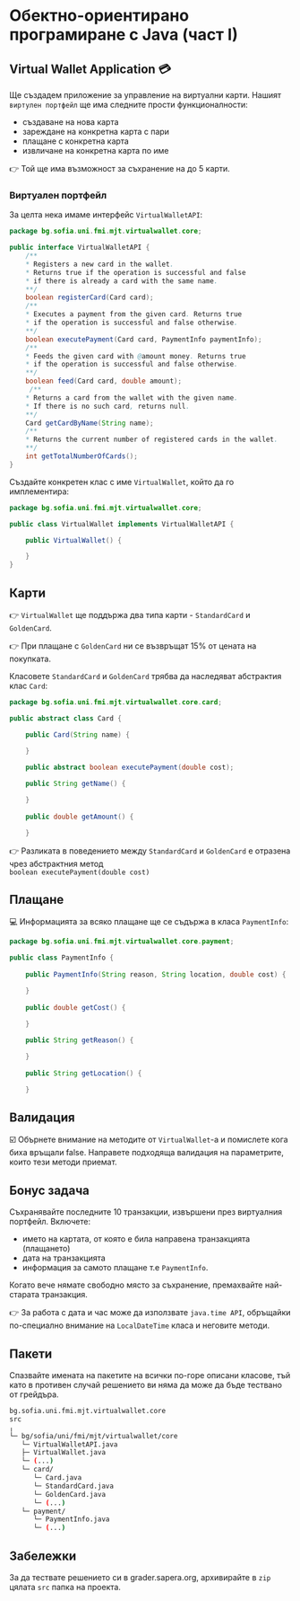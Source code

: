 # Обектно-ориентирано програмиране с Java (част I)

## Virtual Wallet Application :credit_card:
Ще създадем приложение за управление на виртуални карти.
Нашият `виртулен портфейл` ще има следните прости функционалности:
- създаване на нова карта
- зареждане на конкретна карта с пари
- плащане с конкретна карта
- извличане на конкретна карта по име

:point_right: Той ще има възможност за съхранение на до 5 карти.

### Виртуален портфейл
За целта нека имаме интерфейс `VirtualWalletAPI`:
``` java
package bg.sofia.uni.fmi.mjt.virtualwallet.core;

public interface VirtualWalletAPI {
    /**
    * Registers a new card in the wallet.
    * Returns true if the operation is successful and false
    * if there is already a card with the same name.
    **/
    boolean registerCard(Card card);
    /**
    * Executes a payment from the given card. Returns true
    * if the operation is successful and false otherwise.
    **/
    boolean executePayment(Card card, PaymentInfo paymentInfo);
    /**
    * Feeds the given card with @amount money. Returns true
    * if the operation is successful and false otherwise.
    **/
    boolean feed(Card card, double amount);
     /**
    * Returns a card from the wallet with the given name.
    * If there is no such card, returns null.
    **/
    Card getCardByName(String name);
    /**
    * Returns the current number of registered cards in the wallet.
    **/
    int getTotalNumberOfCards();
}
```

Създайте конкретен клас с име `VirtualWallet`, който да го имплементира:
``` java
package bg.sofia.uni.fmi.mjt.virtualwallet.core;

public class VirtualWallet implements VirtualWalletAPI {

    public VirtualWallet() {

    }
}
```
## Карти
:point_right: `VirtualWallet` ще поддържа два типа карти - `StandardCard` и `GoldenCard`.

:point_right: При плащане с `GoldenCard` ни се възвръщат 15% от цената на покупката. 


Класовете `StandardCard` и `GoldenCard` трябва да наследяват абстрактия клас `Card`:

``` java
package bg.sofia.uni.fmi.mjt.virtualwallet.core.card;

public abstract class Card {

    public Card(String name) {

    }
	
    public abstract boolean executePayment(double cost);

    public String getName() {

    }
	
    public double getAmount() {

    }
```

:point_right: Разликата в поведението между `StandardCard` и `GoldenCard` е отразена
чрез абстрактния метод <br>
   `boolean executePayment(double cost)`
## Плащане
:computer: Информацията за всяко плащане ще се съдържа в класа `PaymentInfo`:
``` java
package bg.sofia.uni.fmi.mjt.virtualwallet.core.payment;

public class PaymentInfo {
	
    public PaymentInfo(String reason, String location, double cost) {

    }
	
    public double getCost() {

    }
	
    public String getReason() {

    }
	
    public String getLocation() {

    }
```

## Валидация
:ballot_box_with_check: Обърнете внимание на методите от `VirtualWallet`-a и помислете кога биха връщали false. Направете подходяща валидация на параметрите, които тези методи приемат.
## Бонус задача
Съхранявайте последните 10 транзакции, извършени през виртуалния портфейл. Включете:
- името на картата, от която е била направена транзакцията (плащането)
- дата на транзакцията
- информация за самото плащане т.е `PaymentInfo`.

Когато вече нямате свободно място за съхранение, премахвайте най-старата транзакция.

:point_right: За работа с дата и час може да използвате `java.time API`, обръщайки по-специално внимание на `LocalDateTime` класа и неговите методи.
## Пакети
Спазвайте имената на пакетите на всички по-горе описани класове, тъй като в противен случай решението ви няма да може да бъде тествано от грейдъра.
``` bash
bg.sofia.uni.fmi.mjt.virtualwallet.core
src
╷
└─ bg/sofia/uni/fmi/mjt/virtualwallet/core
   └─ VirtualWalletAPI.java
   ├─ VirtualWallet.java
   └─ (...)
   └─ card/
      └─ Card.java
      └─ StandardCard.java
      └─ GoldenCard.java
      └─ (...)
   └─ payment/
      └─ PaymentInfo.java
      └─ (...)
```
## Забележки
За да тествате решението си в grader.sapera.org, архивирайте в `zip` цялата `src` папка на проекта.
